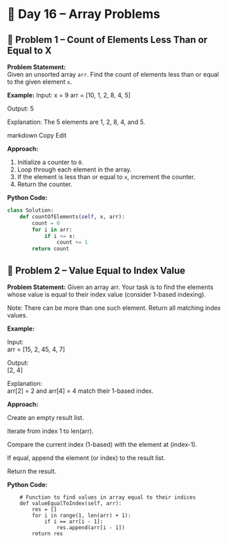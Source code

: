 # 📅 Day 16 – Array Problems

## 📝 Problem 1 – Count of Elements Less Than or Equal to X

**Problem Statement:**  
Given an unsorted array `arr`. Find the count of elements less than or equal to the given element `x`.

**Example:**
Input:
x = 9
arr = [10, 1, 2, 8, 4, 5]

Output:
5

Explanation:
The 5 elements are 1, 2, 8, 4, and 5.

markdown
Copy
Edit

**Approach:**  
1. Initialize a counter to `0`.  
2. Loop through each element in the array.  
3. If the element is less than or equal to `x`, increment the counter.  
4. Return the counter.

**Python Code:**
```python
class Solution:
    def countOfElements(self, x, arr):
        count = 0
        for i in arr:
            if i <= x:
                count += 1
        return count
```
## 📝 Problem 2 – Value Equal to Index Value

**Problem Statement:**
Given an array arr. Your task is to find the elements whose value is equal to their index value (consider 1-based indexing).

Note: There can be more than one such element. Return all matching index values.

**Example:**

Input:  
arr = [15, 2, 45, 4, 7]  

Output:  
[2, 4]

Explanation:  
arr[2] = 2 and arr[4] = 4 match their 1-based index.


**Approach:**

Create an empty result list.

Iterate from index 1 to len(arr).

Compare the current index (1-based) with the element at (index-1).

If equal, append the element (or index) to the result list.

Return the result.

**Python Code:**

```class Solution:
    # Function to find values in array equal to their indices
    def valueEqualToIndex(self, arr):
        res = []
        for i in range(1, len(arr) + 1):
            if i == arr[i - 1]:
                res.append(arr[i - 1])
        return res
```

